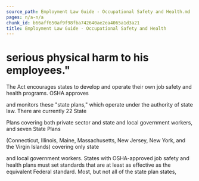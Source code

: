 ```yaml
---
source_path: Employment Law Guide - Occupational Safety and Health.md
pages: n/a-n/a
chunk_id: b66aff650af9f98fba742640ae2ea4065a1d3a21
title: Employment Law Guide - Occupational Safety and Health
---
```

# serious physical harm to his employees."

The Act encourages states to develop and operate their own job safety and health programs. OSHA approves

and monitors these "state plans," which operate under the authority of state law. There are currently 22 State

Plans covering both private sector and state and local government workers, and seven State Plans

(Connecticut, Illinois, Maine, Massachusetts, New Jersey, New York, and the Virgin Islands) covering only state

and local government workers. States with OSHA-approved job safety and health plans must set standards that are at least as eﬀective as the equivalent Federal standard. Most, but not all of the state plan states,
